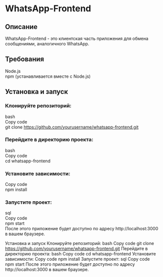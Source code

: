 # WhatsApp-Frontend

## Описание

WhatsApp-Frontend - это клиентская часть приложения для обмена сообщениями, аналогичного WhatsApp.

## Требования

Node.js
<br/>
npm (устанавливается вместе с Node.js)

## Установка и запуск

### Клонируйте репозиторий:

bash
<br/>
Copy code
<br/>
git clone https://github.com/yourusername/whatsapp-frontend.git

### Перейдите в директорию проекта:

bash
<br/>
Copy code
<br/>
cd whatsapp-frontend

### Установите зависимости:

Copy code
<br/>
npm install

### Запустите проект:

sql
<br/>
Copy code
<br/>
npm start
<br/>
После этого приложение будет доступно по адресу http://localhost:3000 в вашем браузере.

Установка и запуск
Клонируйте репозиторий:
bash
Copy code
git clone https://github.com/yourusername/whatsapp-frontend.git
Перейдите в директорию проекта:
bash
Copy code
cd whatsapp-frontend
Установите зависимости:
Copy code
npm install
Запустите проект:
sql
Copy code
npm start
После этого приложение будет доступно по адресу http://localhost:3000 в вашем браузере.
